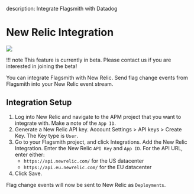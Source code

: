 description: Integrate Flagsmith with Datadog

# New Relic Integration

<img src="/images/integrations/newrelic/newrelic-logo.svg"/>

!!! note
    This feature is currently in beta. Please contact us if you are interested in joining the beta!

You can integrate Flagsmith with New Relic. Send flag change events from Flagsmith into your New Relic event stream.

## Integration Setup

1. Log into New Relic and navigate to the APM project that you want to integrate with. Make a note of the `App ID`.
2. Generate a New Relic API key. Account Settings > API keys > Create Key. The Key type is `User`.
3. Go to your Flagsmith project, and click Integrations. Add the New Relic Integration. Enter the New Relic `API Key` and `App ID`. For the API URL, enter either:
    * `https://api.newrelic.com/` for the US datacenter
    * `https://api.eu.newrelic.com/` for the EU datacenter
4. Click Save.

Flag change events will now be sent to New Relic as `Deployments`.

